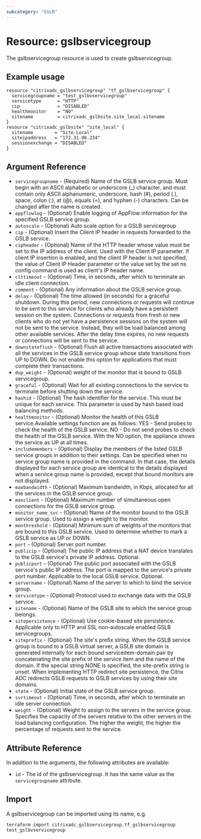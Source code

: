 ```yaml
---
subcategory: "GSLB"
---
```


# Resource: gslbservicegroup

The gslbservicegroup resource is used to create gslbservicegroup.


## Example usage

```hcl
resource "citrixadc_gslbservicegroup" "tf_gslbservicegroup" {
  servicegroupname = "test_gslbvservicegroup"
  servicetype      = "HTTP"
  cip              = "DISABLED"
  healthmonitor    = "NO"
  sitename         = citrixadc_gslbsite.site_local.sitename
}
resource "citrixadc_gslbsite" "site_local" {
  sitename        = "Site-Local"
  siteipaddress   = "172.31.96.234"
  sessionexchange = "DISABLED"
}
```


## Argument Reference
* `servicegroupname` - (Required) Name of the GSLB service group. Must begin with an ASCII alphabetic or underscore (_) character, and must contain only ASCII alphanumeric, underscore, hash (#), period (.), space, colon (:), at (@), equals (=), and hyphen (-) characters. Can be changed after the name is created.
* `appflowlog` - (Optional) Enable logging of AppFlow information for the specified GSLB service group.
* `autoscale` - (Optional) Auto scale option for a GSLB servicegroup
* `cip` - (Optional) Insert the Client IP header in requests forwarded to the GSLB service.
* `cipheader` - (Optional) Name of the HTTP header whose value must be set to the IP address of the client. Used with the Client IP parameter. If client IP insertion is enabled, and the client IP header is not specified, the value of Client IP Header parameter or the value set by the set ns config command is used as client's IP header name.
* `clttimeout` - (Optional) Time, in seconds, after which to terminate an idle client connection.
* `comment` - (Optional) Any information about the GSLB service group.
* `delay` - (Optional) The time allowed (in seconds) for a graceful shutdown. During this period, new connections or requests will continue to be sent to this service for clients who already have a persistent session on the system. Connections or requests from fresh or new clients who do not yet have a persistence sessions on the system will not be sent to the service. Instead, they will be load balanced among other available services. After the delay time expires, no new requests or connections will be sent to the service.
* `downstateflush` - (Optional) Flush all active transactions associated with all the services in the GSLB service group whose state transitions from UP to DOWN. Do not enable this option for applications that must complete their transactions.
* `dup_weight` - (Optional) weight of the monitor that is bound to GSLB servicegroup.
* `graceful` - (Optional) Wait for all existing connections to the service to terminate before shutting down the service.
* `hashid` - (Optional) The hash identifier for the service. This must be unique for each service. This parameter is used by hash based load balancing methods.
* `healthmonitor` - (Optional) Monitor the health of this GSLB service.Available settings function are as follows: YES - Send probes to check the health of the GSLB service. NO - Do not send probes to check the health of the GSLB service. With the NO option, the appliance shows the service as UP at all times.
* `includemembers` - (Optional) Display the members of the listed GSLB service groups in addition to their settings. Can be specified when no service group name is provided in the command. In that case, the details displayed for each service group are identical to the details displayed when a service group name is provided, except that bound monitors are not displayed.
* `maxbandwidth` - (Optional) Maximum bandwidth, in Kbps, allocated for all the services in the GSLB service group.
* `maxclient` - (Optional) Maximum number of simultaneous open connections for the GSLB service group.
* `monitor_name_svc` - (Optional) Name of the monitor bound to the GSLB service group. Used to assign a weight to the monitor.
* `monthreshold` - (Optional) Minimum sum of weights of the monitors that are bound to this GSLB service. Used to determine whether to mark a GSLB service as UP or DOWN.
* `port` - (Optional) Server port number.
* `publicip` - (Optional) The public IP address that a NAT device translates to the GSLB service's private IP address. Optional.
* `publicport` - (Optional) The public port associated with the GSLB service's public IP address. The port is mapped to the service's private port number. Applicable to the local GSLB service. Optional.
* `servername` - (Optional) Name of the server to which to bind the service group.
* `servicetype` - (Optional) Protocol used to exchange data with the GSLB service.
* `sitename` - (Optional) Name of the GSLB site to which the service group belongs.
* `sitepersistence` - (Optional) Use cookie-based site persistence. Applicable only to HTTP and SSL non-autoscale enabled GSLB servicegroups.
* `siteprefix` - (Optional) The site's prefix string. When the GSLB service group is bound to a GSLB virtual server, a GSLB site domain is generated internally for each bound serviceitem-domain pair by concatenating the site prefix of the service item and the name of the domain. If the special string NONE is specified, the site-prefix string is unset. When implementing HTTP redirect site persistence, the Citrix ADC redirects GSLB requests to GSLB services by using their site domains.
* `state` - (Optional) Initial state of the GSLB service group.
* `svrtimeout` - (Optional) Time, in seconds, after which to terminate an idle server connection.
* `weight` - (Optional) Weight to assign to the servers in the service group. Specifies the capacity of the servers relative to the other servers in the load balancing configuration. The higher the weight, the higher the percentage of requests sent to the service.


## Attribute Reference

In addition to the arguments, the following attributes are available:

* `id` - The id of the gslbservicegroup. It has the same value as the `servicegroupname` attribute.


## Import

A gslbservicegroup can be imported using its name, e.g.

```shell
terraform import citrixadc_gslbservicegroup.tf_gslbservicegroup test_gslbvservicegroup
```
